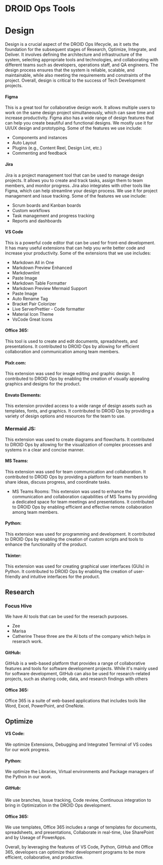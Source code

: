 # DROID Ops Tools

# Design
Design is a crucial aspect of the DROID Ops lifecycle, as it sets the foundation for the subsequent stages of Research, Optimize, Integrate, and Deliver. It involves defining the architecture and infrastructure of the system, selecting appropriate tools and technologies, and collaborating with different teams such as developers, operations staff, and QA engineers. The design process ensures that the system is reliable, scalable, and maintainable, while also meeting the requirements and constraints of the project. Overall, design is critical to the success of Tech Development projects.
 #### Figma
This is a great tool for collaborative design work. It allows multiple users to work on the same design project simultaneously, which can save time and increase productivity. Figma also has a wide range of design features that can help you create beautiful and functional designs. We mostly use it for UI/UX design and prototyping. Some of the features we use include:
- Components and instances
- Auto Layout
- Plugins (e.g., Content Reel, Design Lint, etc.)
- Commenting and feedback
 #### Jira 
Jira is a project management tool that can be used to manage design projects. It allows you to create and track tasks, assign them to team members, and monitor progress. Jira also integrates with other tools like Figma, which can help streamline your design process. We use it for project management and issue tracking. Some of the features we use include:
- Scrum boards and Kanban boards
- Custom workflows
- Task management and progress tracking
- Reports and dashboards
 #### VS Code
This is a powerful code editor that can be used for front-end development. It has many useful extensions that can help you write better code and increase your productivity. Some of the extensions that we use includes:
* Markdown All in One
* Markdown Preview Enhanced
* Markdownlint
* Paste Image
* Markdown Table Formatter
* Markdown Preview Mermaid Support 
* Paste Image 
* Auto Rename Tag
* Bracket Pair Colorizer
* Live ServerPrettier - Code formatter
* Material Icon Theme
* VsCode Great Icons
#### Office 365: 
This tool is used to create and edit documents, spreadsheets, and presentations. It contributed to DROID Ops by allowing for efficient collaboration and communication among team members.
#### Pixlr.com: 
This extension was used for image editing and graphic design. It contributed to DROID Ops by enabling the creation of visually appealing graphics and designs for the product.
#### Envato Elements: 
This extension provided access to a wide range of design assets such as templates, fonts, and graphics. It contributed to DROID Ops by providing a variety of design options and resources for the team to use.
### Mermaid JS: 
This extension was used to create diagrams and flowcharts. It contributed to DROID Ops by allowing for the visualization of complex processes and systems in a clear and concise manner.
#### MS Teams: 
This extension was used for team communication and collaboration. It contributed to DROID Ops by providing a platform for team members to share ideas, discuss progress, and coordinate tasks.
* MS Teams Rooms: 
This extension was used to enhance the communication and collaboration capabilities of MS Teams by providing a dedicated space for team meetings and presentations. It contributed to DROID Ops by enabling efficient and effective remote collaboration among team members.
#### Python: 
This extension was used for programming and development. It contributed to DROID Ops by enabling the creation of custom scripts and tools to enhance the functionality of the product.
#### Tkinter: 
This extension was used for creating graphical user interfaces (GUIs) in Python. It contributed to DROID Ops by enabling the creation of user-friendly and intuitive interfaces for the product.
## Research
### Focus Hive
We have AI tools that can be used for the reserach purposes.
* Zee
* Marisa
* Catherine
These three are the AI bots of the company which helps in reserach work.
#### GitHub: 
GitHub is a web-based platform that provides a range of collaborative features and tools for software development projects. While it's mainly used for software development, GitHub can also be used for research-related projects, such as sharing code, data, and research findings with others
#### Office 365:
Office 365 is a suite of web-based applications that includes tools like Word, Excel, PowerPoint, and OneNote.
## Optimize
#### VS Code:
We optimize Extensions, Debugging and Integrated Terminal of VS codes for our work progress.
#### Python:
We optimize the Libraries, Virtual environments and Package managers of the Python in our work. 
##### GitHub:
We use branches, Issue tracking, Code review, Continuous integration to bring in Optimization in the DROID Ops development. 
#### Office 365:
We use templates, Office 365 includes a range of templates for documents, spreadsheets, and presentations, Collaborate in real-time, Use SharePoint and by Useage of PowerApps.

Overall, by leveraging the features of VS Code, Python, GitHub and Office 365, developers can optimize their development programs to be more efficient, collaborative, and productive.
